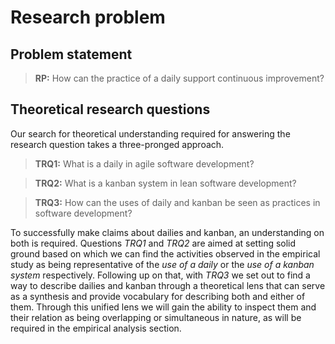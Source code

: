 
# Research problem

## Problem statement

<!--

In the previous section, it was stated that the daily as a practice is crucial in operating a software development team the goal of which is to continuously adapt to an unfolding reality. Given this background, the researcher is interested in characterising the practice further and teasing out its relation to grander theories of how organisations change and adapt. In a sentence, the research problem being undertaken is:

-->

> **RP:** How can the practice of a daily support continuous improvement?

<!--
The empirical basis for the research is formed by an ethnograpically inspired case study conducted in a software development team applying a practice that can be described as a daily in conjunction with a workflow that applies the lean idea of visualizing flow of work items to a significant degree. A practice research approach is taken to describe and dissect the practice as it occurs. Parts of systems thinking are leveraged to describe the system of work reflected within the ongoings of the daily, and this insight is used to discuss the nature of knowledge co-creation in the practice.
-->

## Theoretical research questions

Our search for theoretical understanding required for answering the research question takes a three-pronged approach.

> **TRQ1:** What is a daily in agile software development?

> **TRQ2:** What is a kanban system in lean software development?

> **TRQ3:** How can the uses of daily and kanban be seen as practices in software development?

To successfully make claims about dailies and kanban, an understanding on both is required. Questions *TRQ1* and *TRQ2* are aimed at setting solid ground based on which we can find the activities observed in the empirical study as being representative of the *use of a daily* or the *use of a kanban system* respectively. Following up on that, with *TRQ3* we set out to find a way to describe dailies and kanban through a theoretical lens that can serve as a synthesis and provide vocabulary for describing both and either of them. Through this unified lens we will gain the ability to inspect them and their relation as being overlapping or simultaneous in nature, as will be required in the empirical analysis section.

<!--

I'm sure we need to consider kanban or lean in here, but probably not in the way it's been put now. We need to frame the practice as happening within the context of "software development" somehow, and at the absence of empirical material to define that for us we probably need to reach for a definition of "things constituting software development" in a broad sense. Maybe?

I can't exactly see if we really need a definition for daily: will not such a definition will be provided in the empirical study, without the need to refer to what the books say? Then again, we might benefit from being able to contrast the implementation with the theory.

-->
